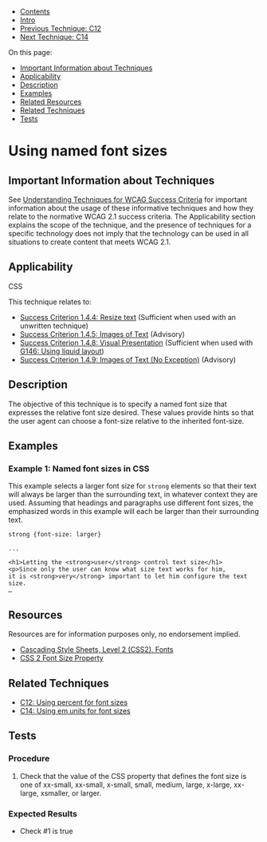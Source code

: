-   [Contents](https://www.w3.org/WAI/WCAG21/Techniques/#techniques "Table of Contents")
-   [Intro](https://www.w3.org/WAI/WCAG21/Techniques/#introduction "Introduction to Techniques")
-   [Previous Technique: C12](C12)
-   [Next Technique: C14](C14)

On this page:

-   [Important Information about Techniques](#important-information)
-   [Applicability](#applicability)
-   [Description](#description)
-   [Examples](#examples)
-   [Related Resources](#resources)
-   [Related Techniques](#related)
-   [Tests](#tests)

Using named font sizes
======================

Important Information about Techniques
--------------------------------------

See [Understanding Techniques for WCAG Success Criteria](https://www.w3.org/WAI/WCAG21/Understanding/understanding-techniques) for important information about the usage of these informative techniques and how they relate to the normative WCAG 2.1 success criteria. The Applicability section explains the scope of the technique, and the presence of techniques for a specific technology does not imply that the technology can be used in all situations to create content that meets WCAG 2.1.

Applicability
-------------

CSS

This technique relates to:

-   [Success Criterion 1.4.4: Resize text](https://www.w3.org/WAI/WCAG21/Understanding/resize-text) (Sufficient when used with an unwritten technique)
-   [Success Criterion 1.4.5: Images of Text](https://www.w3.org/WAI/WCAG21/Understanding/images-of-text) (Advisory)
-   [Success Criterion 1.4.8: Visual Presentation](https://www.w3.org/WAI/WCAG21/Understanding/visual-presentation) (Sufficient when used with [G146: Using liquid layout](../general/G146))
-   [Success Criterion 1.4.9: Images of Text (No Exception)](https://www.w3.org/WAI/WCAG21/Understanding/images-of-text-no-exception) (Advisory)

Description
-----------

The objective of this technique is to specify a named font size that expresses the relative font size desired. These values provide hints so that the user agent can choose a font-size relative to the inherited font-size.

Examples
--------

### Example 1: Named font sizes in CSS

This example selects a larger font size for `strong` elements so that their text will always be larger than the surrounding text, in whatever context they are used. Assuming that headings and paragraphs use different font sizes, the emphasized words in this example will each be larger than their surrounding text.

    strong {font-size: larger}

    ...

    <h1>Letting the <strong>user</strong> control text size</h1>
    <p>Since only the user can know what size text works for him, 
    it is <strong>very</strong> important to let him configure the text size.  
    …

Resources
---------

Resources are for information purposes only, no endorsement implied.

-   [Cascading Style Sheets, Level 2 (CSS2), Fonts](https://www.w3.org/TR/CSS2/fonts.html)
-   [CSS 2 Font Size Property](https://www.w3.org/TR/CSS2/fonts.html#font-size-props)

Related Techniques
------------------

-   [C12: Using percent for font sizes](https://www.w3.org/WAI/WCAG21/Techniques/css/C12)
-   [C14: Using em units for font sizes](https://www.w3.org/WAI/WCAG21/Techniques/css/C14)

Tests
-----

### Procedure

1.  Check that the value of the CSS property that defines the font size is one of xx-small, xx-small, x-small, small, medium, large, x-large, xx-large, xsmaller, or larger.

### Expected Results

-   Check \#1 is true
